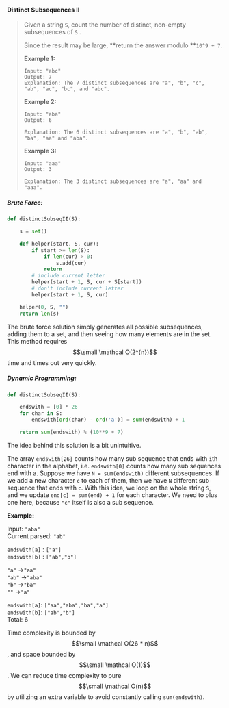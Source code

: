 #### Distinct Subsequences II

> Given a string `S`, count the number of distinct, non-empty subsequences of `S` .
>
> Since the result may be large, **return the answer modulo **`10^9 + 7`.
>
> **Example 1:**
>
> ```
> Input: "abc"
> Output: 7
> Explanation: The 7 distinct subsequences are "a", "b", "c", "ab", "ac", "bc", and "abc".
> ```
>
> **Example 2:**
>
> ```
> Input: "aba"
> Output: 6
>
> Explanation: The 6 distinct subsequences are "a", "b", "ab", "ba", "aa" and "aba".
> ```
>
> **Example 3:**
>
> ```
> Input: "aaa"
> Output: 3
>
> Explanation: The 3 distinct subsequences are "a", "aa" and "aaa".
> ```

##### Brute Force:

```py
def distinctSubseqII(S):

    s = set()

    def helper(start, S, cur):
        if start >= len(S):
            if len(cur) > 0:
                s.add(cur)
            return
        # include current letter
        helper(start + 1, S, cur + S[start])
        # don't include current letter
        helper(start + 1, S, cur)

    helper(0, S, "")
    return len(s)
```

The brute force solution simply generates all possible subsequences, adding them to a set, and then seeing how many elements are in the set. This method requires $$\small \mathcal O(2^{n})$$ time and times out very quickly.

##### Dynamic Programming:

```py
def distinctSubseqII(S):

    endswith = [0] * 26        
    for char in S:
        endswith[ord(char) - ord('a')] = sum(endswith) + 1

    return sum(endswith) % (10**9 + 7)
```

The idea behind this solution is a bit unintuitive.

The array `endswith[26]` counts how many sub sequence that ends with `i`th character in the alphabet, i.e. `endswith[0]` counts how many sub sequences end with a. Suppose we have `N = sum(endswith)` different subsequences. If we add a new character `c` to each of them, then we have `N` different sub sequence that ends with `c`. With this idea, we loop on the whole string `S`,  
 and we update `end[c] = sum(end) + 1` for each character. We need to plus one here, because `"c"` itself is also a sub sequence.

**Example:**

Input: `"aba"`  
Current parsed: `"ab"`

`endswith[a]` : `["a"]`  
`endswith[b]` : `["ab","b"]`

`"a"` -&gt;`"aa"`  
`"ab"` -&gt;`"aba"`  
`"b"` -&gt;`"ba"`  
`""` -&gt;`"a"`

`endswith[a]`: `["aa","aba","ba","a"]`  
`endswith[b]`: `["ab","b"]`  
Total: 6

Time complexity is bounded by $$\small \mathcal O(26 * n)$$, and space bounded by $$\small \mathcal O(1)$$. We can reduce time complexity to pure $$\small \mathcal O(n)$$ by utilizing an extra variable to avoid constantly calling `sum(endswith)`.

